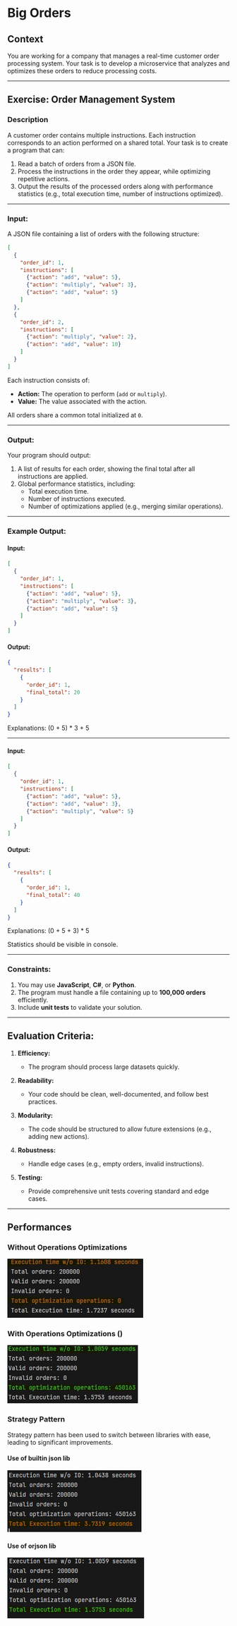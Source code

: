 # Big Orders

## **Context**
You are working for a company that manages a real-time customer order processing system. Your task is to develop a microservice that analyzes and optimizes these orders to reduce processing costs.

---

## **Exercise: Order Management System**

### **Description**
A customer order contains multiple instructions. Each instruction corresponds to an action performed on a shared total. Your task is to create a program that can:

1. Read a batch of orders from a JSON file.
2. Process the instructions in the order they appear, while optimizing repetitive actions.
3. Output the results of the processed orders along with performance statistics (e.g., total execution time, number of instructions optimized).

---

### **Input:**
A JSON file containing a list of orders with the following structure:

```json
[
  {
    "order_id": 1,
    "instructions": [
      {"action": "add", "value": 5},
      {"action": "multiply", "value": 3},
      {"action": "add", "value": 5}
    ]
  },
  {
    "order_id": 2,
    "instructions": [
      {"action": "multiply", "value": 2},
      {"action": "add", "value": 10}
    ]
  }
]
```

Each instruction consists of:
- **Action:** The operation to perform (`add` or `multiply`).
- **Value:** The value associated with the action.

All orders share a common total initialized at `0`.

---

### **Output:**
Your program should output:

1. A list of results for each order, showing the final total after all instructions are applied.
2. Global performance statistics, including:
   - Total execution time.
   - Number of instructions executed.
   - Number of optimizations applied (e.g., merging similar operations).

---

### **Example Output:**

#### **Input:**
```json
[
  {
    "order_id": 1,
    "instructions": [
      {"action": "add", "value": 5},
      {"action": "multiply", "value": 3},
      {"action": "add", "value": 5}
    ]
  }
]
```

#### **Output:**
```json
{
  "results": [
    {
      "order_id": 1,
      "final_total": 20
    }
  ]
}
```
Explanations: (0 + 5) * 3 + 5

---

#### **Input:**
```json
[
  {
    "order_id": 1,
    "instructions": [
      {"action": "add", "value": 5},
      {"action": "add", "value": 3},
      {"action": "multiply", "value": 5}
    ]
  }
]
```

#### **Output:**
```json
{
  "results": [
    {
      "order_id": 1,
      "final_total": 40
    }
  ]
}
```
Explanations: (0 + 5 + 3) * 5

Statistics should be visible in console.

---

### **Constraints:**
1. You may use **JavaScript**, **C#**, or **Python**.
2. The program must handle a file containing up to **100,000 orders** efficiently.
3. Include **unit tests** to validate your solution.

---

## **Evaluation Criteria:**

1. **Efficiency:**
   - The program should process large datasets quickly.

2. **Readability:**
   - Your code should be clean, well-documented, and follow best practices.

3. **Modularity:**
   - The code should be structured to allow future extensions (e.g., adding new actions).

4. **Robustness:**
   - Handle edge cases (e.g., empty orders, invalid instructions).

5. **Testing:**
   - Provide comprehensive unit tests covering standard and edge cases.

---

## Performances

### Without Operations Optimizations

![Alt text](Assets/with_no_optimizations.jpg)

### With Operations Optimizations ()

![Alt text](Assets/with_optimizations.jpg)

### Strategy Pattern

Strategy pattern has been used to switch between libraries with ease, leading to significant improvements.

#### Use of builtin json lib
![Alt text](Assets/strategy_pattern_json.jpg)

#### Use of orjson lib
![Alt text](Assets/strategy_pattern_orjson.jpg)


